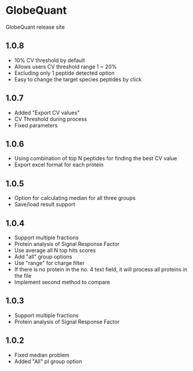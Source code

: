 # GlobeQuant
GlobeQuant release site

## 1.0.8
* 10% CV threshold by default
* Allows users CV threshold range 1 ~ 20%
* Excluding only 1 peptide detected option
* Easy to change the target species peptides by click

## 1.0.7
* Added "Export CV values"
* CV Threshold during process
* Fixed parameters

## 1.0.6
* Using combination of top N peptides for finding the best CV value
* Export excel format for each protein

## 1.0.5
* Option for calculating median for all three groups
* Save/load result support

## 1.0.4
* Support multiple fractions
* Protein analysis of Signal Response Factor
* Use average all N top hits scores
* Add "all" group options
* Use "range" for charge filter
* If there is no protein in the no. 4 text field, it will process all proteins in the file
* Implement second method to compare

## 1.0.3
* Support multiple fractions
* Protein analysis of Signal Response Factor

## 1.0.2
* Fixed median problem
* Added "All" pI group option
